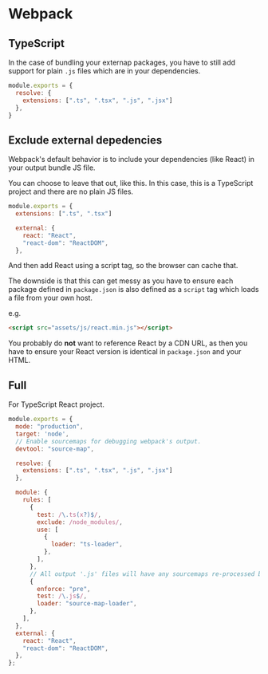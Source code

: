 # Webpack


## TypeScript

In the case of bundling your externap packages, you have to still add support for plain `.js` files which are in your dependencies.

```javascript
module.exports = {
  resolve: {
    extensions: [".ts", ".tsx", ".js", ".jsx"]
  },
}
```


## Exclude external depedencies

Webpack's default behavior is to include your dependencies (like React) in your output bundle JS file.

You can choose to leave that out, like this. In this case, this is a TypeScript project and there are no plain JS files.

```javascript
module.exports = {
  extensions: [".ts", ".tsx"]

  external: {
    react: "React",
    "react-dom": "ReactDOM",
  },
```

And then add React using a script tag, so the browser can cache that. 

The downside is that this can get messy as you have to ensure each package defined in `package.json` is also defined as a `script` tag which loads a file from your own host. 

e.g. 

```html
<script src="assets/js/react.min.js"></script>
```

You probably do **not** want to reference React by a CDN URL, as then you have to ensure your React version is identical in `package.json` and your HTML.
  
  
## Full

For TypeScript React project.

```javascript
module.exports = {
  mode: "production",
  target: 'node',
  // Enable sourcemaps for debugging webpack's output.
  devtool: "source-map",

  resolve: {
    extensions: [".ts", ".tsx", ".js", ".jsx"]
  },

  module: {
    rules: [
      {
        test: /\.ts(x?)$/,
        exclude: /node_modules/,
        use: [
          {
            loader: "ts-loader",
          },
        ],
      },
      // All output '.js' files will have any sourcemaps re-processed by 'source-map-loader'.
      {
        enforce: "pre",
        test: /\.js$/,
        loader: "source-map-loader",
      },
    ],
  },
  external: {
    react: "React",
    "react-dom": "ReactDOM",
  },
};
```
